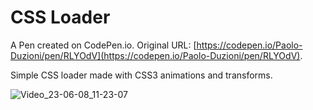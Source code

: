 # CSS Loader

A Pen created on CodePen.io. Original URL: [https://codepen.io/Paolo-Duzioni/pen/RLYOdV](https://codepen.io/Paolo-Duzioni/pen/RLYOdV).

Simple CSS loader made with CSS3 animations and transforms.

![Video_23-06-08_11-23-07](https://github.com/yanhao98/HTML-Bookmarks/assets/37316281/5931757c-2ab8-45ec-8507-29ad8acf6b63)
